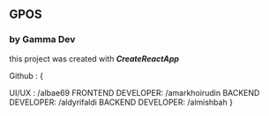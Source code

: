 ## GPOS

### by Gamma Dev

this project was created with **_CreateReactApp_**

Github : {

UI/UX : /albae69
FRONTEND DEVELOPER: /amarkhoirudin
BACKEND DEVELOPER: /aldyrifaldi
BACKEND DEVELOPER: /almishbah
}
